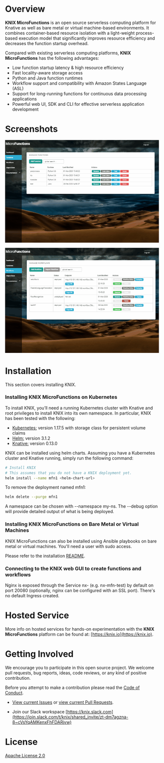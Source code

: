 # Overview

**KNIX MicroFunctions** is an open source serverless computing platform for Knative as well as bare metal or virtual machine-based environments.
It combines container-based resource isolation with a light-weight process-based execution model that significantly improves resource efficiency and decreases the function startup overhead.


Compared with existing serverless computing platforms, **KNIX MicroFunctions** has the following advantages:

* Low function startup latency & high resource efficiency
* Fast locality-aware storage access
* Python and Java function runtimes
* Workflow support and compatibility with Amazon States Language (ASL)
* Support for long-running functions for continuous data processing applications
* Powerful web UI, SDK and CLI for effective serverless application development

# Screenshots

![](GUI/app/pages/docs/intro/mfn.gif?raw=true)

![](GUI/app/pages/docs/intro/wf_exec.gif?raw=true)


# Installation

This section covers installing KNIX.

### Installing KNIX MicroFunctions on Kubernetes

To install KNIX, you’ll need a running Kubernetes cluster with Knative and root privileges to install KNIX into its own namespace. In particular, KNIX has been tested with the following:

* [Kubernetes:](https://kubernetes.io/docs/concepts/workloads/controllers/statefulset/) version 1.17.5 with storage class for persistent volume claims
* [Helm:](https://github.com/kubernetes/helm) version 3.1.2
* [Knative:](https://knative.dev) version 0.13.0

KNIX can be installed using helm charts. Assuming you have a Kubernetes cluster and Knative running, simply run the following command:

```bash
# Install KNIX
# This assumes that you do not have a KNIX deployment yet.
helm install --name mfn1 <helm-chart-url>
```
To remove the deployment named mfn1:

```bash
helm delete --purge mfn1
```
A namespace can be chosen with --namespace my-ns. The --debug option will provide detailed output of what is being deployed.

### Installing KNIX MicroFunctions on Bare Metal or Virtual Machines

KNIX MicroFunctions can also be installed using Ansible playbooks on bare metal or virtual machines. You'll need a user with sudo access.

Please refer to the installation [README](https://github.com/knix-microfunctions/knix/blob/master/deploy/ansible/README.md).

### Connecting to the KNIX web GUI to create functions and workflows
Nginx is exposed through the Service nx- (e.g. nx-mfn-test) by default on port 20080 (optionally, nginx can be configured with an SSL port).
There's no default Ingress created.



# Hosted Service

More info on hosted services for hands-on experimentation with the **KNIX MicroFunctions** platform can be found at: [https://knix.io](https://knix.io).

# Getting Involved

We encourage you to participate in this open source project. We welcome pull requests, bug reports, ideas, code reviews, or any kind of positive contribution.

Before you attempt to make a contribution please read the [Code of Conduct](https://github.com/knix-microfunctions/knix/CODE_OF_CONDUCT.md).

* [View current Issues](https://github.com/knix-microfunctions/knix/issues) or [view current Pull Requests](https://github.com/knix-microfunctions/knix/pulls).

* Join our Slack workspace [https://knix.slack.com](https://join.slack.com/t/knix/shared_invite/zt-dm7agzna-8~cVsYqAMKenxFhFDARjvw)

# License

[Apache License 2.0](https://github.com/knix-microfunctions/knix/blob/master/LICENSE)

